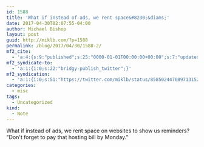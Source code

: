 ```yaml
---
id: 1588
title: 'What if instead of ads, we rent space&#8230;&diams;'
date: 2017-04-30T02:07:55-04:00
author: Michael Bishop
layout: post
guid: http://miklb.com/?p=1588
permalink: /blog/2017/04/30/1588-2/
mf2_cite:
  - 'a:4:{s:9:"published";s:25:"0000-01-01T00:00:00+00:00";s:7:"updated";s:25:"0000-01-01T00:00:00+00:00";s:8:"category";a:1:{i:0;s:0:"";}s:6:"author";a:0:{}}'
mf2_syndicate-to:
  - 'a:1:{i:0;s:22:"bridgy-publish_twitter";}'
mf2_syndication:
  - 'a:1:{i:0;s:51:"https://twitter.com/miklb/status/858502447089713152";}'
categories:
  - misc
tags:
  - Uncategorized
kind:
  - Note
---
```

What if instead of ads, we rent space on websites to show us reminders? 
"Don't forget to pay that hosting bill by Monday."